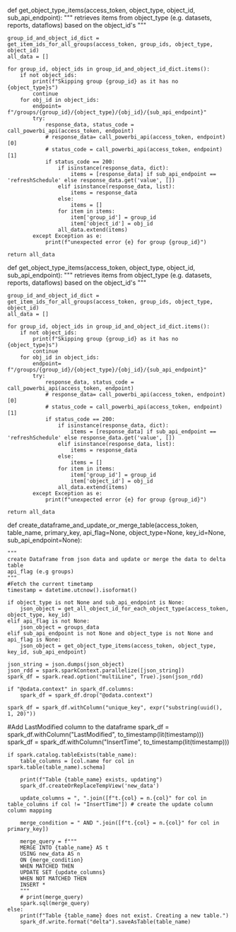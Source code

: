 






def get_object_type_items(access_token, object_type, object_id, sub_api_endpoint):
    """
    retrieves items from object_type (e.g. datasets, reports, dataflows) based on the
    object_id's
    """
    
    group_id_and_object_id_dict = get_item_ids_for_all_groups(access_token, group_ids, object_type, object_id)
    all_data = []

    for group_id, object_ids in group_id_and_object_id_dict.items():
        if not object_ids:
            print(f"Skipping group {group_id} as it has no {object_type}s")
            continue
        for obj_id in object_ids:
            endpoint= f"/groups/{group_id}/{object_type}/{obj_id}/{sub_api_endpoint}"
            try:
                response_data, status_code = call_powerbi_api(access_token, endpoint)
                # response_data= call_powerbi_api(access_token, endpoint)[0]
                # status_code = call_powerbi_api(access_token, endpoint)[1]
                if status_code == 200:
                    if isinstance(response_data, dict):
                        items = [response_data] if sub_api_endpoint == 'refreshSchedule' else response_data.get('value', [])
                    elif isinstance(response_data, list):
                        items = response_data
                    else:
                        items = []
                    for item in items:
                        item['group_id'] = group_id
                        item['object_id'] = obj_id
                    all_data.extend(items)
            except Exception as e:
                print(f"unexpected error {e} for group {group_id}")
       
    return all_data




def get_object_type_items(access_token, object_type, object_id, sub_api_endpoint):
    """
    retrieves items from object_type (e.g. datasets, reports, dataflows) based on the
    object_id's
    """
    
    group_id_and_object_id_dict = get_item_ids_for_all_groups(access_token, group_ids, object_type, object_id)
    all_data = []

    for group_id, object_ids in group_id_and_object_id_dict.items():
        if not object_ids:
            print(f"Skipping group {group_id} as it has no {object_type}s")
            continue
        for obj_id in object_ids:
            endpoint= f"/groups/{group_id}/{object_type}/{obj_id}/{sub_api_endpoint}"
            try:
                response_data, status_code = call_powerbi_api(access_token, endpoint)
                # response_data= call_powerbi_api(access_token, endpoint)[0]
                # status_code = call_powerbi_api(access_token, endpoint)[1]
                if status_code == 200:
                    if isinstance(response_data, dict):
                        items = [response_data] if sub_api_endpoint == 'refreshSchedule' else response_data.get('value', [])
                    elif isinstance(response_data, list):
                        items = response_data
                    else:
                        items = []
                    for item in items:
                        item['group_id'] = group_id
                        item['object_id'] = obj_id
                    all_data.extend(items)
            except Exception as e:
                print(f"unexpected error {e} for group {group_id}")
       
    return all_data



def create_dataframe_and_update_or_merge_table(access_token, table_name, primary_key, api_flag=None, object_type=None, key_id=None, sub_api_endpoint=None):

    """
    create Dataframe from json data and update or merge the data to delta table
    api_flag (e.g groups)
    """
    #Fetch the current timetamp
    timestamp = datetime.utcnow().isoformat()

    if object_type is not None and sub_api_endpoint is None:
        json_object = get_all_object_id_for_each_object_type(access_token, object_type, key_id)
    elif api_flag is not None:
        json_object = groups_data
    elif sub_api_endpoint is not None and object_type is not None and api_flag is None:
        json_object = get_object_type_items(access_token, object_type, key_id, sub_api_endpoint)
  
    json_string = json.dumps(json_object)
    json_rdd = spark.sparkContext.parallelize([json_string])
    spark_df = spark.read.option("multiLine", True).json(json_rdd)

    if "@odata.context" in spark_df.columns:
        spark_df = spark_df.drop("@odata.context")

    spark_df = spark_df.withColumn("unique_key", expr("substring(uuid(), 1, 20)"))
   #Add LastModified column to the dataframe
    spark_df = spark_df.withColumn("LastModified", to_timestamp(lit(timestamp)))
    spark_df = spark_df.withColumn("InsertTime", to_timestamp(lit(timestamp)))

    if spark.catalog.tableExists(table_name):
        table_columns = [col.name for col in spark.table(table_name).schema]
        
        print(f"Table {table_name} exists, updating")
        spark_df.createOrReplaceTempView('new_data')

        update_columns = ", ".join([f"t.{col} = n.{col}" for col in table_columns if col != "InsertTime"]) # create the update column column mapping
       
        merge_condition = " AND ".join([f"t.{col} = n.{col}" for col in primary_key])

        merge_query = f"""
        MERGE INTO {table_name} AS t
        USING new_data AS n
        ON {merge_condition}
        WHEN MATCHED THEN 
        UPDATE SET {update_columns}
        WHEN NOT MATCHED THEN 
        INSERT *
        """
        # print(merge_query)
        spark.sql(merge_query)
    else: 
        print(f"Table {table_name} does not exist. Creating a new table.")
        spark_df.write.format("delta").saveAsTable(table_name)

